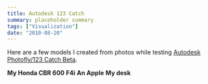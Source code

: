 ```yaml
---
title: Autodesk 123 Catch
summary: placeholder summary
tags: ["Visualization"]
date: "2010-08-20"
---
```


Here are a few models I created from photos while testing [Autodesk Photofly/123 Catch Beta](http://www.123dapp.com/catch).

<!-- more -->

**My Honda CBR 600 F4i** **An Apple** **My desk**
